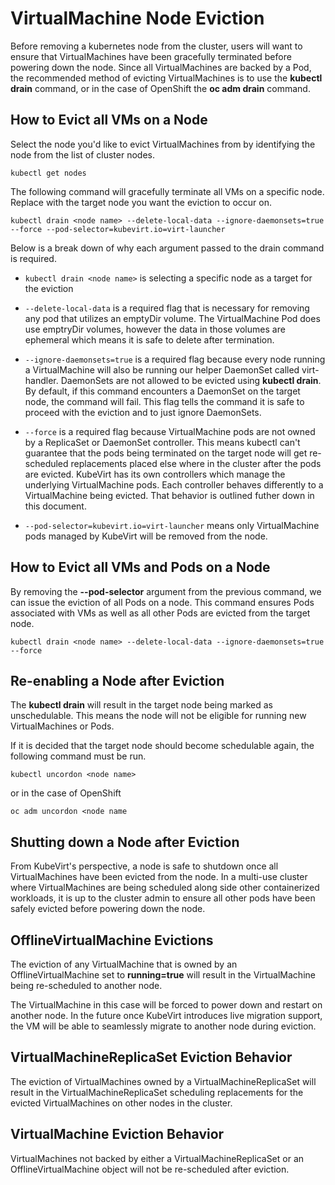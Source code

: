 # VirtualMachine Node Eviction

Before removing a kubernetes node from the cluster, users will want to ensure
that VirtualMachines have been gracefully terminated before powering down the
node. Since all VirtualMachines are backed by a Pod, the recommended method
of evicting VirtualMachines is to use the **kubectl drain** command, or in the
case of OpenShift the **oc adm drain** command.

## How to Evict all VMs on a Node

Select the node you'd like to evict VirtualMachines from by identifying the
node from the list of cluster nodes.

```kubectl get nodes```

The following command will gracefully terminate all VMs on a specific node.
Replace **<node name>** with the target node you want the eviction to occur on.

```kubectl drain <node name> --delete-local-data --ignore-daemonsets=true --force --pod-selector=kubevirt.io=virt-launcher```

Below is a break down of why each argument passed to the drain command is
required.

- ```kubectl drain <node name>``` is selecting a specific node as a target for
the eviction

- ```--delete-local-data``` is a required flag that is necessary for removing
any pod that utilizes an emptyDir volume. The VirtualMachine Pod does use
emptryDir volumes, however the data in those volumes are ephemeral which means
it is safe to delete after termination.

- ```--ignore-daemonsets=true``` is a required flag because every node running
a VirtualMachine will also be running our helper DaemonSet called virt-handler.
DaemonSets are not allowed to be evicted using **kubectl drain**. By default,
if this command encounters a DaemonSet on the target node, the command will
fail. This flag tells the command it is safe to proceed with the eviction and
to just ignore DaemonSets.

- ```--force``` is a required flag because VirtualMachine pods are not owned by
a ReplicaSet or DaemonSet controller. This means kubectl can't guarantee that
the pods being terminated on the target node will get re-scheduled replacements
placed else where in the cluster after the pods are evicted. KubeVirt has its
own controllers which manage the underlying VirtualMachine pods. Each
controller behaves differently to a VirtualMachine being evicted. That behavior
is outlined futher down in this document. 

- ```--pod-selector=kubevirt.io=virt-launcher``` means only VirtualMachine pods
managed by KubeVirt will be removed from the node.

## How to Evict all VMs and Pods on a Node

By removing the **--pod-selector** argument from the previous command, we can
issue the eviction of all Pods on a node. This command ensures Pods
associated with VMs as well as all other Pods are evicted from the target node. 

```kubectl drain <node name> --delete-local-data --ignore-daemonsets=true --force```

## Re-enabling a Node after Eviction

The **kubectl drain** will result in the target node being marked as
unschedulable. This means the node will not be eligible for running new
VirtualMachines or Pods.

If it is decided that the target node should become schedulable again, the
following command must be run.

```kubectl uncordon <node name>```

or in the case of OpenShift

```oc adm uncordon <node name```

## Shutting down a Node after Eviction

From KubeVirt's perspective, a node is safe to shutdown once all VirtualMachines
have been evicted from the node. In a multi-use cluster where VirtualMachines
are being scheduled along side other containerized workloads, it is up to the
cluster admin to ensure all other pods have been safely evicted before powering
down the node.

## OfflineVirtualMachine Evictions

The eviction of any VirtualMachine that is owned by an OfflineVirtualMachine
set to **running=true** will result in the VirtualMachine being re-scheduled to
another node.

The VirtualMachine in this case will be forced to power down and restart on
another node. In the future once KubeVirt introduces live migration support,
the VM will be able to seamlessly migrate to another node during eviction.

## VirtualMachineReplicaSet Eviction Behavior

The eviction of VirtualMachines owned by a VirtualMachineReplicaSet will result
in the VirtualMachineReplicaSet scheduling replacements for the evicted
VirtualMachines on other nodes in the cluster.

## VirtualMachine Eviction Behavior

VirtualMachines not backed by either a VirtualMachineReplicaSet or an
OfflineVirtualMachine object will not be re-scheduled after eviction.


